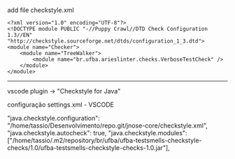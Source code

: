 add file checkstyle.xml 

```
<?xml version="1.0" encoding="UTF-8"?>
<!DOCTYPE module PUBLIC "-//Puppy Crawl//DTD Check Configuration 1.3//EN" "http://checkstyle.sourceforge.net/dtds/configuration_1_3.dtd">
<module name="Checker">
    <module name="TreeWalker">
        <module name="br.ufba.arieslinter.checks.VerboseTestCheck" />
    </module>
</module>
```


<?xml version="1.0" encoding="UTF-8"?>
<!DOCTYPE module PUBLIC "-//Puppy Crawl//DTD Check Configuration 1.3//EN" "http://checkstyle.sourceforge.net/dtds/configuration_1_3.dtd">

<module name="Checker">
    <module name="TreeWalker">
        <module name="br.ufba.testsmells.checks.VerboseTestCheck" />
        <module name="br.ufba.testsmells.checks.UnknownFixtureCheck" />
        <module name="br.ufba.testsmells.checks.SleepyTestCheck" />
        <!-- <module name="br.ufba.arieslinter.checks.DuplicateAssertCheck" /> -->
    </module>
</module>

---

vscode plugin -> "Checkstyle for Java"

configuração settings.xml - VSCODE

"java.checkstyle.configuration": "/home/tassio/Desenvolvimento/repo.git/jnose-core/checkstyle.xml",
"java.checkstyle.autocheck": true,
"java.checkstyle.modules": ["/home/tassio/.m2/repository/br/ufba/ufba-testsmells-checkstyle-checks/1.0/ufba-testsmells-checkstyle-checks-1.0.jar"],

